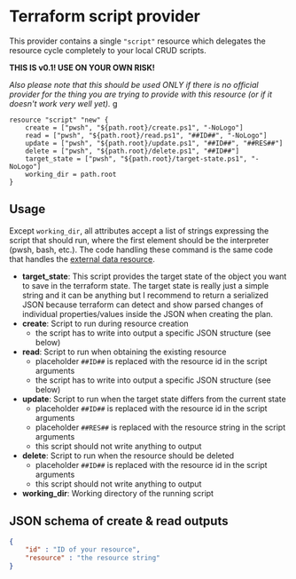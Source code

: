 # Terraform script provider

This provider contains a single `"script"` resource which delegates the resource cycle completely to your local CRUD
scripts.

**THIS IS v0.1! USE ON YOUR OWN RISK!**

*Also please note that this should be used ONLY if there is no official provider for the thing you are trying to provide
with this resource (or if it doesn't work very well yet).*
g
```hcl
resource "script" "new" {
    create = ["pwsh", "${path.root}/create.ps1", "-NoLogo"]
    read = ["pwsh", "${path.root}/read.ps1", "##ID##", "-NoLogo"]
    update = ["pwsh", "${path.root}/update.ps1", "##ID##", "##RES##"]
    delete = ["pwsh", "${path.root}/delete.ps1", "##ID##"]
    target_state = ["pwsh", "${path.root}/target-state.ps1", "-NoLogo"]
    working_dir = path.root
}
```

## Usage

Except `working_dir`, all attributes accept a list of strings
expressing the script that should run, where the first element should be the interpreter
(pwsh, bash, etc.). The code handling these command is the same code that handles the
[external data resource](https://registry.terraform.io/providers/hashicorp/external/latest/docs/data-sources/data_source).

- **target_state**: This script provides the target state of the object you want to save in the terraform state.
The target state is really just a simple string and it can be anything but I recommend to return a serialized JSON
because terraform can detect and show parsed changes of individual properties/values inside the JSON when creating the plan.
- **create**: Script to run during resource creation
  - the script has to write into output a specific JSON structure (see below)
- **read**: Script to run when obtaining the existing resource
  - placeholder `##ID##` is replaced with the resource id in the script arguments
  - the script has to write into output a specific JSON structure (see below)
- **update**: Script to run when the target state differs from the current state
  - placeholder `##ID##` is replaced with the resource id in the script arguments
  - placeholder `##RES##` is replaced with the resource string in the script arguments
  - this script should not write anything to output
- **delete**: Script to run when the resource should be deleted
  - placeholder `##ID##` is replaced with the resource id in the script arguments
  - this script should not write anything to output
- **working_dir**: Working directory of the running script

## JSON schema of create & read outputs

```json
{ 
    "id" : "ID of your resource", 
    "resource" : "the resource string" 
}
```
